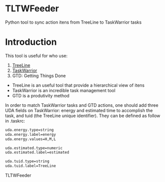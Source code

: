 # TLTWFeeder
Python tool to sync action itens from TreeLine to TaskWarrior tasks

# Introduction

This tool is useful for who use:

1. [TreeLine](https://github.com/doug-101/TreeLine)
2. [TaskWarrior](https://github.com/GothenburgBitFactory/taskwarrior)
3. GTD: Getting Things Done

- TreeLine is an useful tool that provide a hierarchical view of itens
- TaskWarrior is an incredible task management tool
- GTD is a produtivity method

In order to match TaskWarrior tasks and GTD actions, one should add three UDA fields on TaskWarrior: energy and estimated time to accomplish the task, and tuid (the TreeLine unique identifier). They can be defined as follow in .taskrc:

```bash
uda.energy.type=string
uda.energy.label=energy
uda.energy.values=H,M,L

uda.estimated.type=numeric
uda.estimated.label=estimated

uda.tuid.type=string
uda.tuid.label=TreeLine
```

TLTWFeeder 